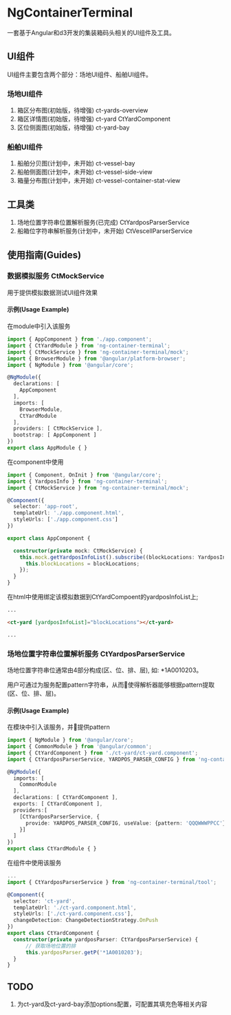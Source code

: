 # NgContainerTerminal

一套基于Angular和d3开发的集装箱码头相关的UI组件及工具。

## UI组件

UI组件主要包含两个部分：场地UI组件、船舶UI组件。

### 场地UI组件

1. 箱区分布图(初始版，待增强) ct-yards-overview
2. 箱区详情图(初始版，待增强) ct-yard CtYardComponent
3. 区位侧面图(初始版，待增强) ct-yard-bay


### 船舶UI组件

1. 船舶分贝图(计划中，未开始) ct-vessel-bay
2. 船舶侧面图(计划中，未开始) ct-vessel-side-view
3. 箱量分布图(计划中，未开始) ct-vessel-container-stat-view


## 工具类

1. 场地位置字符串位置解析服务(已完成) CtYardposParserService
2. 船箱位字符串解析服务(计划中，未开始) CtVescellParserService



## 使用指南(Guides)

### 数据模拟服务 CtMockService

用于提供模拟数据测试UI组件效果

#### 示例(Usage Example)

在module中引入该服务

~~~typescript
import { AppComponent } from './app.component';
import { CtYardModule } from 'ng-container-terminal';
import { CtMockService } from 'ng-container-terminal/mock';
import { BrowserModule } from '@angular/platform-browser';
import { NgModule } from '@angular/core';

@NgModule({
  declarations: [
    AppComponent
  ],
  imports: [
    BrowserModule,
    CtYardModule
  ],
  providers: [ CtMockService ],
  bootstrap: [ AppComponent ]
})
export class AppModule { }
~~~

在component中使用

~~~typescript
import { Component, OnInit } from '@angular/core';
import { YardposInfo } from 'ng-container-terminal';
import { CtMockService } from 'ng-container-terminal/mock';

@Component({
  selector: 'app-root',
  templateUrl: './app.component.html',
  styleUrls: ['./app.component.css']
})

export class AppComponent {

  constructor(private mock: CtMockService) {
    this.mock.getYardposInfoList().subscribe((blockLocations: YardposInfo[]) => {
      this.blockLocations = blockLocations;
    });
  }
}
~~~

在html中使用绑定该模拟数据到CtYardCompoent的yardposInfoList上;

~~~html
...

<ct-yard [yardposInfoList]="blockLocations"></ct-yard>

...
~~~


### 场地位置字符串位置解析服务 CtYardposParserService

场地位置字符串位通常由4部分构成(区、位、排、层), 如: *1A0010203。

用户可通过为服务配置pattern字符串，从而使得解析器能够根据pattern提取(区、位、排、层)。



#### 示例(Usage Example)

在模块中引入该服务，并提供pattern

~~~typescript
import { NgModule } from '@angular/core';
import { CommonModule } from '@angular/common';
import { CtYardComponent } from './ct-yard/ct-yard.component';
import { CtYardposParserService, YARDPOS_PARSER_CONFIG } from 'ng-container-terminal/tool';

@NgModule({
  imports: [
    CommonModule
  ],
  declarations: [ CtYardComponent ],
  exports: [ CtYardComponent ],
  providers:[
    [CtYardposParserService, {
      provide: YARDPOS_PARSER_CONFIG, useValue: {pattern: 'QQQWWWPPCC'}
    }]
  ]
})
export class CtYardModule { }
~~~


在组件中使用该服务

~~~typescript
...
import { CtYardposParserService } from 'ng-container-terminal/tool';

@Component({
  selector: 'ct-yard',
  templateUrl: './ct-yard.component.html',
  styleUrls: ['./ct-yard.component.css'],
  changeDetection: ChangeDetectionStrategy.OnPush
})
export class CtYardComponent {
  constructor(private yardposParser: CtYardposParserService) {
      // 获取场地位置的排
      this.yardposParser.getP('*1A0010203');
  }
}
~~~

## TODO

1. 为ct-yard及ct-yard-bay添加options配置，可配置其填充色等相关内容